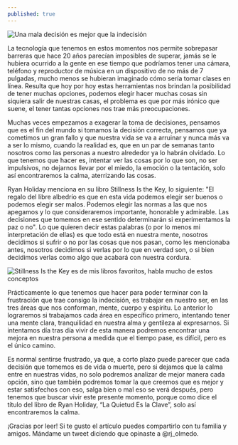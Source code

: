 ```yaml
---
published: true
---
```

![Una mala decisión es mejor que la indecisión]({{site.baseurl}}/images/indecision.jpg)


La tecnología que tenemos en estos momentos nos permite sobrepasar barreras que hace 20 años parecían imposibles de superar, jamás se le hubiera ocurrido a la gente en ese tiempo que podríamos tener una cámara, teléfono y reproductor de música en un dispositivo de no más de 7 pulgadas, mucho menos se hubieran imaginado cómo sería tomar clases en línea. Resulta que hoy por hoy estas herramientas nos brindan la posibilidad de tener muchas opciones, podemos elegir hacer muchas cosas sin siquiera salir de nuestras casas, el problema es que por más irónico que suene, el tener tantas opciones nos trae más preocupaciones.

Muchas veces empezamos a exagerar la toma de decisiones, pensamos que es el fin del mundo si tomamos la decisión correcta, pensamos que ya cometimos un gran fallo y que nuestra vida se va a arruinar y nunca más va a ser lo mismo, cuando la realidad es, que en un par de semanas tanto nosotros como las personas a nuestro alrededor ya lo habrán olvidado. Lo que tenemos que hacer es, intentar ver las cosas por lo que son, no ser impulsivos, no dejarnos llevar por el miedo, la emoción o la tentación, solo así encontraremos la calma, aterrizando las cosas.

Ryan Holiday menciona en su libro Stillness Is the Key, lo siguiente: "El regalo del libre albedrío es que en esta vida podemos elegir ser buenos o podemos elegir ser malos. Podemos elegir las normas a las que nos apegamos y lo que consideraremos importante, honorable y admirable. Las decisiones que tomemos en ese sentido determinarán si experimentamos la paz o no". Lo que quieren decir estas palabras (o por lo menos mi interpretación de ellas) es que todo está en nuestra mente, nosotros decidimos si sufrir o no por las cosas que nos pasan, como les mencionaba antes, nosotros decidimos si verlas por lo que en verdad son, o si bien decidimos verlas como algo que acabará con nuestra cordura.


![Stillness Is the Key es de mis libros favoritos, habla mucho de estos conceptos]({{site.baseurl}}/images/stillness.jpg)


Prácticamente lo que tenemos que hacer para poder terminar con la frustración que trae consigo la indecisión, es trabajar en nuestro ser, en las tres áreas que nos conforman, mente, cuerpo y espíritu. Lo anterior lo lograremos si trabajamos cada área en específico primero, intentando tener una mente clara, tranquilidad en nuestra alma y gentileza al expresarnos. Si intentamos día tras día vivir de esta manera podremos encontrar una mejora en nuestra persona a medida que el tiempo pase, es difícil, pero es el único camino.

Es normal sentirse frustrado, ya que, a corto plazo puede parecer que cada decisión que tomemos es de vida o muerte, pero si dejamos que la calma entre en nuestras vidas, no solo podremos analizar de mejor manera cada opción, sino que también podremos tomar la que creemos que es mejor y estar satisfechos con eso, salga bien o mal eso se verá después, pero tenemos que buscar vivir este presente momento, porque como dice el título del libro de Ryan Holiday, “La Quietud Es la Clave”, solo así encontraremos la calma.

¡Gracias por leer! Si te gusto el artículo puedes compartirlo con tu familia y amigos. Mándame un tweet diciendo que opinaste a @rj_olmedo.

